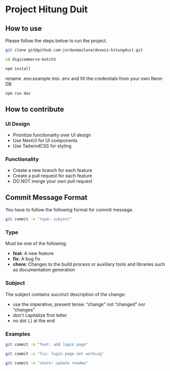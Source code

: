 # Project Hitung Duit

## How to use

Please follow the steps below to run the project.

```bash
git clone git@github.com:jordanmaulana/devwiz-hitungduit.git
```

```bash
cd digicommerce-batch3
```

```bash
npm install
```

rename .env.example into .env and fill the credentials from your own Neon DB

```bash
npm run dev
```

## How to contribute

### UI Design

- Prioritize functionality over UI design
- Use NextUI for UI components
- Use TailwindCSS for styling

### Functionality

- Create a new branch for each feature
- Create a pull request for each feature
- DO NOT merge your own pull request

## Commit Message Format

You have to follow the following format for commit message.

```bash
git commit -m "type: subject"
```

### Type

Must be one of the following:

- **feat**: A new feature
- **fix**: A bug fix
- **chore**: Changes to the build process or auxiliary tools and libraries such as documentation generation

### Subject

The subject contains succinct description of the change:

- use the imperative, present tense: “change” not “changed” nor “changes”
- don't capitalize first letter
- no dot (.) at the end

### Examples

```bash
git commit -m "feat: add login page"
```

```bash
git commit -m "fix: login page not working"
```

```bash
git commit -m "chore: update readme"
```
